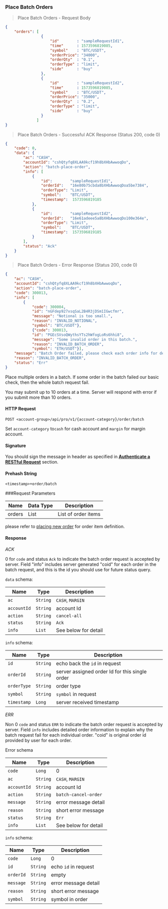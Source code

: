 ###
### Place Batch Orders

> Place Batch Orders - Request Body

```json
{
    "orders": [
                {
                    "id"        : "sampleRequestId1",
                    "time"      : 1573596819085,
                    "symbol"    : "BTC/USDT",
                    "orderPrice": "34000",
                    "orderQty"  : "0.1",
                    "orderType" : "limit",
                    "side"      : "buy"
                },
                {
                    "id"        : "sampleRequestId2",
                    "time"      : 1573596819085,
                    "symbol"    : "BTC/USDT",
                    "orderPrice": "35000",
                    "orderQty"  : "0.2",
                    "orderType" : "limit",
                    "side"      : "buy"
                }
              ]
}
```

> Place Batch Orders - Successful ACK Response (Status 200, code 0)

```json
{
    "code": 0,
    "data": {
        "ac": "CASH",
        "accountId": "cshQtyfq8XLAA9kcf19h8bXHbAwwoqDo",        
        "action": "batch-place-order",
        "info": [
            {
                "id":        "sampleRequestId1",
                "orderId":   "16e80b75cbda8bXHbAwwoqDoa5be7384",
                "orderType": "Limit",
                "symbol":    "BTC/USDT",
                "timestamp":  1573596819185
            },
            {
                "id":        "sampleRequestId2",
                "orderId":   "16e61adeee5a8bXHbAwwoqDo100e364e",
                "orderType": "Limit",
                "symbol":    "BTC/USDT",
                "timestamp":  1573596819185
            }
        ],
        "status": "Ack"
    }
}
```

> Place Batch Orders - Error Response (Status 200, code 0)

```json
{
    "ac": "CASH",
    "accountId": "cshQtyfq8XLAA9kcf19h8bXHbAwwoqDo",
    "action": "batch-place-order",
    "code": 300013,
    "info": [
        {
            "code": 300004,
            "id": "nGFdep927xsqSaL2B4R3jDSm1IGwcfmr",
            "message": "Notional is too small.",
            "reason": "INVALID_NOTIONAL",
            "symbol": "BTC/USDT"},
            {"code": 300013,
            "id": "PGEcSVsoQWythsYTs2hWfogLoRs6hhi8",
            "message": "Some invalid order in this batch.",
            "reason": "INVALID_BATCH_ORDER",
            "symbol": "ETH/USDT"}],
    "message": "Batch Order failed, please check each order info for detail.",
    "reason": "INVALID_BATCH_ORDER",
    "status": "Err"
}
```

Place multiple orders in a batch. If some order in the batch failed our basic check, then the whole batch request fail.

You may submit up to 10 orders at a time. Server will respond with error if you submit more than 10 orders.

#### HTTP Request

`POST <account-group>/api/pro/v1/{account-category}/order/batch`

Set `account-category` to`cash` for cash account and `margin` for margin account.

#### Signature

You should sign the message in header as specified in [**Authenticate a RESTful Request**](#sign-a-request) section.

#### Prehash String

`<timestamp>+order/batch`

###Request Parameters

 Name          | Data Type           | Description                
-------------- | ------------------- | -------------------------- 
 orders        | List                | List of order items                    
please refer to [placing new order](#place-order) for order item definition.

#### Response

*ACK*

0 for `code` and status `Ack` to indicate the batch order request is accepted by server. Field "info" includes server generated "coid" for each order in the batch request, and this is the id you should use for future status query.

`data` schema:

Name        |  Type    | Description
------------| ---------| -------- 
`ac`        | `String` | `CASH`, `MARGIN`
`accountId` | `String` | account Id
`action`    | `String` | `cancel-all`
`status`    | `String` |  `Ack`
`info`      | `List`   | See below for detail

`info` schema:

Name       |  Type    | Description
-----------| ---------| -------- 
`id`       | `String` | echo back the `id` in request
`orderId`  | `String` | server assigned order Id for this single order
`orderType`| `String` | order type
`symbol`   | `String` | `symbol` in request
`timestamp`| `Long`   | server received timestamp

*ERR*

Non 0 `code` and status `ERR` to indicate the batch order request is accepted by server. Field `info` includes detailed order information to explain why the batch request fail for each individual order. "coid" is original order id provided by user for each order.

Error schema

Name        |  Type    | Description
------------| ---------| -------- 
`code`      | `Long`   | 0
`ac`        | `String` | `CASH`, `MARGIN`
`accountId` | `String` | account Id
`action`    | `String` | `batch-cancel-order`
`message`   | `String` | error message detail
`reason`    | `String` | short error message 
`status`    | `String` |  `Err` 
`info`      | `List`   | See below for detail

`info` schema:

Name        |  Type    | Description
------------| ---------| -------- 
`code`      | `Long`   | 0
`id`        | `String` | echo `id` in request
`orderId`   | `String` | empty
`message`   | `String` | error message detail
`reason`    | `String` | short error message 
`symbol`    | `String` | symbol in order

